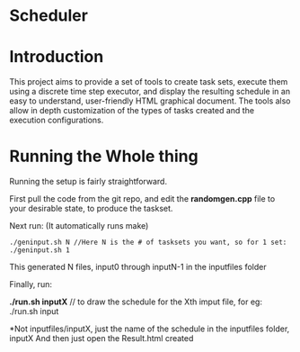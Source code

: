 # Scheduler

# Introduction

This project aims to provide a set of tools to create task sets, execute them using a discrete
time step executor, and display the resulting schedule in an easy to understand, user-friendly
HTML graphical document. The tools also allow in depth customization of the types of tasks
created and the execution configurations.

# Running the Whole thing

Running the setup is fairly straightforward.

First pull the code from the git repo, and edit the **randomgen.cpp** file to your desirable state,
to produce the taskset.


Next run: (It automatically runs make)

```
./geninput.sh N //Here N is the # of tasksets you want, so for 1 set: ./geninput.sh 1
```
This generated N files, input0 through inputN-1 in the inputfiles folder

Finally, run:

**./run.sh inputX** // to draw the schedule for the Xth imput file, for eg: ./run.sh input

*Not inputfiles/inputX, just the name of the schedule in the inputfiles folder, inputX
And then just open the Result.html created
